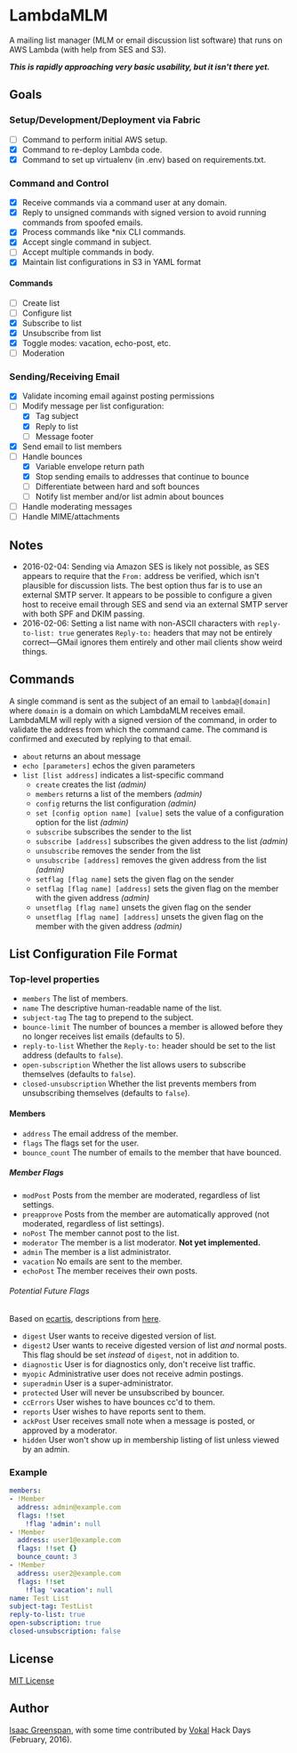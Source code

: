 # LambdaMLM

A mailing list manager (MLM or email discussion list software) that runs on AWS Lambda (with help from SES and S3).

***This is rapidly approaching very basic usability, but it isn't there yet.***

## Goals

### Setup/Development/Deployment via Fabric

- [ ] Command to perform initial AWS setup.
- [x] Command to re-deploy Lambda code.
- [x] Command to set up virtualenv (in .env) based on requirements.txt.

### Command and Control

- [x] Receive commands via a command user at any domain.
- [x] Reply to unsigned commands with signed version to avoid running commands from spoofed emails.
- [x] Process commands like *nix CLI commands.
- [x] Accept single command in subject.
- [ ] Accept multiple commands in body.
- [x] Maintain list configurations in S3 in YAML format

#### Commands

- [ ] Create list
- [ ] Configure list
- [x] Subscribe to list
- [x] Unsubscribe from list
- [x] Toggle modes: vacation, echo-post, etc.
- [ ] Moderation

### Sending/Receiving Email

- [x] Validate incoming email against posting permissions
- [ ] Modify message per list configuration:
	- [x] Tag subject
	- [x] Reply to list
	- [ ] Message footer
- [x] Send email to list members
- [ ] Handle bounces
	- [x] Variable envelope return path
	- [x] Stop sending emails to addresses that continue to bounce
	- [ ] Differentiate between hard and soft bounces
	- [ ] Notify list member and/or list admin about bounces
- [ ] Handle moderating messages
- [ ] Handle MIME/attachments

## Notes

- 2016-02-04: Sending via Amazon SES is likely not possible, as SES appears to require that the `From:` address be verified, which isn't plausible for discussion lists.  The best option thus far is to use an external SMTP server.  It appears to be possible to configure a given host to receive email through SES and send via an external SMTP server with both SPF and DKIM passing.
- 2016-02-06: Setting a list name with non-ASCII characters with `reply-to-list: true` generates `Reply-to:` headers that may not be entirely correct—GMail ignores them entirely and other mail clients show weird things.

## Commands

A single command is sent as the subject of an email to `lambda@[domain]` where `domain` is a domain on which LambdaMLM receives email.  LambdaMLM will reply with a signed version of the command, in order to validate the address from which the command came.  The command is confirmed and executed by replying to that email.

- `about` returns an about message
- `echo [parameters]` echos the given parameters
- `list [list address]` indicates a list-specific command
	- `create` creates the list _(admin)_
	- `members` returns a list of the members _(admin)_
	- `config` returns the list configuration _(admin)_
	- `set [config option name] [value]` sets the value of a configuration option for the list _(admin)_
	- `subscribe` subscribes the sender to the list
	- `subscribe [address]` subscribes the given address to the list _(admin)_
	- `unsubscribe` removes the sender from the list
	- `unsubscribe [address]` removes the given address from the list _(admin)_
	- `setflag [flag name]` sets the given flag on the sender
	- `setflag [flag name] [address]` sets the given flag on the member with the given address _(admin)_
	- `unsetflag [flag name]` unsets the given flag on the sender
	- `unsetflag [flag name] [address]` unsets the given flag on the member with the given address _(admin)_

## List Configuration File Format

### Top-level properties

- `members` The list of members.
- `name` The descriptive human-readable name of the list.
- `subject-tag` The tag to prepend to the subject.
- `bounce-limit` The number of bounces a member is allowed before they no longer receives list emails (defaults to 5).
- `reply-to-list` Whether the `Reply-to:` header should be set to the list address (defaults to `false`).
- `open-subscription` Whether the list allows users to subscribe themselves (defaults to `false`).
- `closed-unsubscription` Whether the list prevents members from unsubscribing themselves (defaults to `false`).

#### Members

- `address` The email address of the member.
- `flags` The flags set for the user.
- `bounce_count` The number of emails to the member that have bounced.

##### Member Flags

- `modPost` Posts from the member are moderated, regardless of list settings.
- `preapprove` Posts from the member are automatically approved (not moderated, regardless of list settings).
- `noPost` The member cannot post to the list.
- `moderator` The member is a list moderator.  **Not yet implemented.**
- `admin` The member is a list administrator.
- `vacation` No emails are sent to the member.
- `echoPost` The member receives their own posts.

###### Potential Future Flags

Based on [ecartis](https://www.ecartis.net), descriptions from [here](https://wiki.utdallas.edu/wiki/display/FAQ/Ecartis+Account+Flags).

- `digest` User wants to receive digested version of list.
- `digest2` User wants to receive digested version of list _and_ normal posts. This flag should be set _instead_ of `digest`, not in addition to.
- `diagnostic` User is for diagnostics only, don't receive list traffic.
- `myopic` Administrative user does not receive admin postings.
- `superadmin` User is a super-administrator.
- `protected` User will never be unsubscribed by bouncer.
- `ccErrors` User wishes to have bounces cc'd to them.
- `reports` User wishes to have reports sent to them.
- `ackPost` User receives small note when a message is posted, or approved by a moderator.
- `hidden` User won't show up in membership listing of list unless viewed by an admin.

### Example
```yaml
members:
- !Member
  address: admin@example.com
  flags: !!set
    !flag 'admin': null
- !Member
  address: user1@example.com
  flags: !!set {}
  bounce_count: 3
- !Member
  address: user2@example.com
  flags: !!set
    !flag 'vacation': null
name: Test List
subject-tag: TestList
reply-to-list: true
open-subscription: true
closed-unsubscription: false
```

## License

[MIT License](LICENSE)

## Author

[Isaac Greenspan](https://github.com/ilg), with some time contributed by [Vokal](http://vokal.io) Hack Days (February, 2016).
